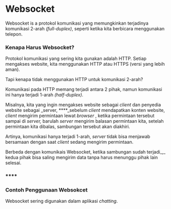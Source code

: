 # Websocket

Websocket is a protokol komunikasi yang memungkinkan terjadinya komunikasi 2-arah _\(full-duplex\)_, seperti ketika kita berbicara menggunakan telepon.

### 

### Kenapa Harus Websocket?

Protokol komunikasi yang sering kita gunakan adalah HTTP. Setiap mengakses website, kita menggunakan HTTP atau HTTPS \(versi yang lebih aman\).

Tapi kenapa tidak menggunakan HTTP untuk komunikasi 2-arah?

Komunikasi pada HTTP memang terjadi antara 2 pihak, namun komunikasi ini hanya terjadi 1-arah _\(half-duplex\)_.

Misalnya, kita yang ingin mengakses website sebagai _client_ dan penyedia website sebagai _server, ****_sebelum _client_ mendapatkan konten website, _client_ mengirim permintaan lewat _browser_ , ketika permintaan tersebut sampai di _server,_ barulah _server_ mengirim balasan permintaan kita, setelah permintaan kita dibalas, sambungan tersebut akan diakhiri.

Artinya, komunikasi hanya terjadi 1-arah, _server_ tidak bisa menjawab bersamaan dengan saat _client_ sedang mengirim permintaan.

Berbeda dengan komunikais Websocket, ketika sambungan sudah terjadi_,_ kedua pihak bisa saling mengirim data tanpa harus menunggu pihak lain selesai. 

### \*\*\*\*

### **Contoh Penggunaan Websokcet**

Websocket sering digunakan dalam aplikasi _chatting_. 

